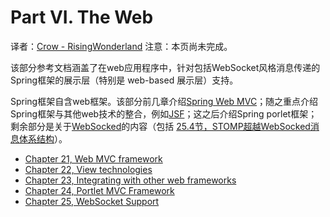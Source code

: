Part VI. The Web
==========================

译者：[Crow - RisingWonderland](https://github.com/RisingWonderland)
注意：本页尚未完成。

该部分参考文档涵盖了在web应用程序中，针对包括WebSocket风格消息传递的Spring框架的展示层（特别是 web-based 展示层）支持。

Spring框架自含web框架。该部分前几章介绍[Spring Web MVC]()；随之重点介绍Spring框架与其他web技术的整合，例如[JSF]()；这之后介绍Spring porlet框架；剩余部分是关于[WebSocked]()的内容（包括 [25.4节，STOMP超越WebSocked消息体系结构]()）。

 * [Chapter 21, Web MVC framework]()
 * [Chapter 22, View technologies]()
 * [Chapter 23, Integrating with other web frameworks]()
 * [Chapter 24, Portlet MVC Framework]()
 * [Chapter 25, WebSocket Support]()


